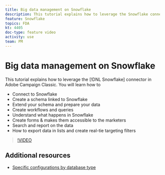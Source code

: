 ```yaml
---
title: Big data management on Snowflake
description: This tutorial explains how to leverage the Snowflake connector in Adobe Campaign Classic
feature: Snowflake
topics: FDA
kt: 4405
doc-type: feature video
activity: use
team: PM
---
```


# Big data management on Snowflake

This tutorial explains how to leverage the [!DNL Snowflake] connector in Adobe Campaign Classic.
You will learn how to

* Connect to Snowflake
* Create a schema linked to Snowflake
* Extend your schema and prepare your data
* Create workflows and queries
* Understand what happens in Snowflake
* Create forms & makes them accessible to the marketers
* Search and report on the data
* How to export data in lists and create real-tie targeting filters

>[!VIDEO](https://video.tv.adobe.com/v/31588?quality=12&learn=on)

## Additional resources

* [Specific configurations by database type](https://docs.adobe.com/content/help/en/campaign-classic/using/getting-started/accessing-external-database/specific-configuration-database.html)
